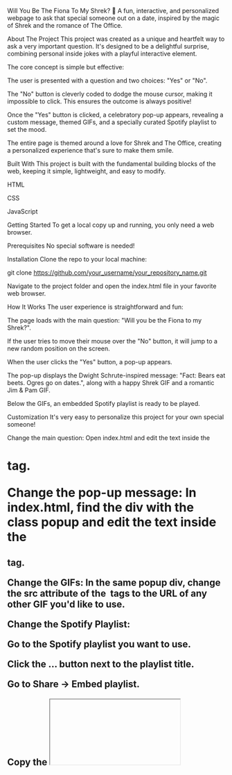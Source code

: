 Will You Be The Fiona To My Shrek? 💚
A fun, interactive, and personalized webpage to ask that special someone out on a date, inspired by the magic of Shrek and the romance of The Office.

About The Project
This project was created as a unique and heartfelt way to ask a very important question. It's designed to be a delightful surprise, combining personal inside jokes with a playful interactive element.

The core concept is simple but effective:

The user is presented with a question and two choices: "Yes" or "No".

The "No" button is cleverly coded to dodge the mouse cursor, making it impossible to click. This ensures the outcome is always positive!

Once the "Yes" button is clicked, a celebratory pop-up appears, revealing a custom message, themed GIFs, and a specially curated Spotify playlist to set the mood.

The entire page is themed around a love for Shrek and The Office, creating a personalized experience that's sure to make them smile.

Built With
This project is built with the fundamental building blocks of the web, keeping it simple, lightweight, and easy to modify.

HTML

CSS

JavaScript

Getting Started
To get a local copy up and running, you only need a web browser.

Prerequisites
No special software is needed!

Installation
Clone the repo to your local machine:

git clone https://github.com/your_username/your_repository_name.git

Navigate to the project folder and open the index.html file in your favorite web browser.

How It Works
The user experience is straightforward and fun:

The page loads with the main question: "Will you be the Fiona to my Shrek?".

If the user tries to move their mouse over the "No" button, it will jump to a new random position on the screen.

When the user clicks the "Yes" button, a pop-up appears.

The pop-up displays the Dwight Schrute-inspired message: "Fact: Bears eat beets. Ogres go on dates.", along with a happy Shrek GIF and a romantic Jim & Pam GIF.

Below the GIFs, an embedded Spotify playlist is ready to be played.

Customization
It's very easy to personalize this project for your own special someone!

Change the main question: Open index.html and edit the text inside the <h1> tag.

Change the pop-up message: In index.html, find the div with the class popup and edit the text inside the <h2> tag.

Change the GIFs: In the same popup div, change the src attribute of the <img> tags to the URL of any other GIF you'd like to use.

Change the Spotify Playlist:

Go to the Spotify playlist you want to use.

Click the ... button next to the playlist title.

Go to Share -> Embed playlist.

Copy the <iframe> code provided by Spotify.

Paste this code into index.html, replacing the existing <iframe> element.

Change the background and colors: All styling, including the background image, colors, and fonts, can be modified in the style.css file.

Acknowledgments
A huge thank you to a lovely person for being the inspiration for this project and for being the Fiona to my Shrek.

To the creators of Shrek and The Office for bringing so much joy and laughter into our lives.
